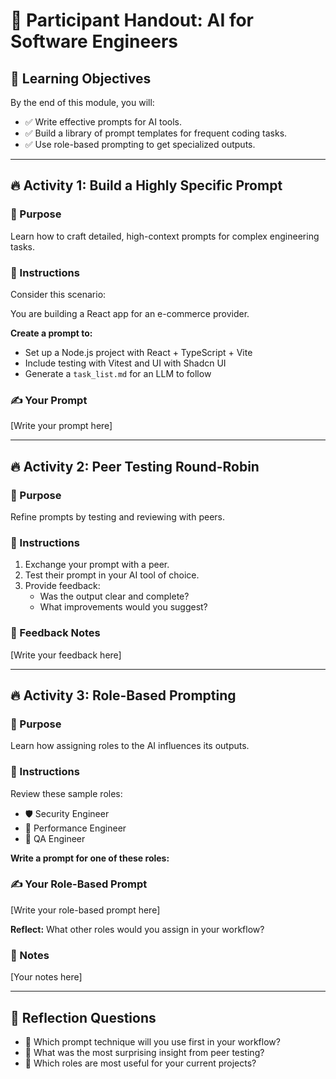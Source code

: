 # 📄 Participant Handout: AI for Software Engineers

## 🎯 Learning Objectives
By the end of this module, you will:  
- ✅ Write effective prompts for AI tools.  
- ✅ Build a library of prompt templates for frequent coding tasks.  
- ✅ Use role-based prompting to get specialized outputs.  

---

## 🔥 Activity 1: Build a Highly Specific Prompt

### 📌 Purpose
Learn how to craft detailed, high-context prompts for complex engineering tasks.

### 📝 Instructions
Consider this scenario:  

You are building a React app for an e-commerce provider.  

**Create a prompt to:**  
- Set up a Node.js project with React + TypeScript + Vite  
- Include testing with Vitest and UI with Shadcn UI  
- Generate a `task_list.md` for an LLM to follow  

### ✍️ Your Prompt
[Write your prompt here]


---

## 🔥 Activity 2: Peer Testing Round-Robin

### 📌 Purpose
Refine prompts by testing and reviewing with peers.

### 📝 Instructions
1. Exchange your prompt with a peer.  
2. Test their prompt in your AI tool of choice.  
3. Provide feedback:  
   - Was the output clear and complete?  
   - What improvements would you suggest?  

### 📝 Feedback Notes
[Write your feedback here]


---

## 🔥 Activity 3: Role-Based Prompting

### 📌 Purpose
Learn how assigning roles to the AI influences its outputs.

### 📝 Instructions
Review these sample roles:  
- 🛡️ Security Engineer  
- 🚀 Performance Engineer  
- 🧪 QA Engineer  

**Write a prompt for one of these roles:**  

### ✍️ Your Role-Based Prompt
[Write your role-based prompt here]


**Reflect:** What other roles would you assign in your workflow?  

### 📝 Notes
[Your notes here]


---

## 💬 Reflection Questions
- 📌 Which prompt technique will you use first in your workflow?  
- 📌 What was the most surprising insight from peer testing?  
- 📌 Which roles are most useful for your current projects?  






